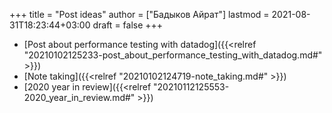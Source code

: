 +++
title = "Post ideas"
author = ["Бадыков Айрат"]
lastmod = 2021-08-31T18:23:44+03:00
draft = false
+++

-   [Post about performance testing with datadog]({{<relref "20210102125233-post_about_performance_testing_with_datadog.md#" >}})
-   [Note taking]({{<relref "20210102124719-note_taking.md#" >}})
-   [2020 year in review]({{<relref "20210112125553-2020_year_in_review.md#" >}})
